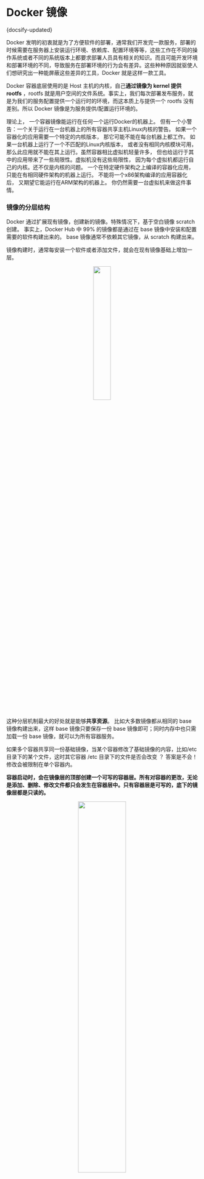 # Docker 镜像
{docsify-updated}

Docker 发明的初衷就是为了方便软件的部署，通常我们开发完一款服务，部署的时候需要在服务器上安装运行环境、依赖库、配置环境等等，这些工作在不同的操作系统或者不同的系统版本上都要求部署人员具有相关的知识。而且可能开发环境和部署环境的不同，导致服务在部署环境的行为会有差异。这些种种原因就驱使人们想研究出一种能屏蔽这些差异的工具，Docker 就是这样一款工具。

Docker 容器底层使用的是 Host 主机的内核，自己**通过镜像为 kernel 提供 rootfs** ，rootfs 就是用户空间的文件系统。事实上，我们每次部署发布服务，就是为我们的服务配置提供一个运行时的环境，而这本质上与提供一个 rootfs 没有差别。所以 Docker 镜像是为服务提供/配置运行环境的。

理论上， 一个容器镜像能运行在任何一个运行Docker的机器上。 但有一个小警告：一个关于运行在一台机器上的所有容器共享主机Linux内核的警告。 如果一个容器化的应用需要一个特定的内核版本， 那它可能不能在每台机器上都工作。 如果一台机器上运行了一个不匹配的Linux内核版本， 或者没有相同内核模块可用，那么此应用就不能在其上运行。虽然容器相比虚拟机轻量许多， 但也给运行于其中的应用带来了一些局限性。虚拟机没有这些局限性， 因为每个虚拟机都运行自己的内核。还不仅是内核的问题。 一个在特定硬件架构之上编译的容器化应用， 只能在有相同硬件架构的机器上运行。 不能将一个x86架构编译的应用容器化后， 又期望它能运行在ARM架构的机器上。 你仍然需要一台虚拟机来做这件事情。

### 镜像的分层结构
Docker 通过扩展现有镜像，创建新的镜像。特殊情况下，基于空白镜像 scratch 创建。
事实上，Docker Hub 中 99% 的镜像都是通过在 base 镜像中安装和配置需要的软件构建出来的。 base 镜像通常不依赖其它镜像，从 scratch 构建出来。

镜像构建时，通常每安装一个软件或者添加文件，就会在现有镜像基础上增加一层。
<center>
<img src="pics/image-layer.png" width="30%" style="inline"> 
</center>

这种分层机制最大的好处就是能够**共享资源**。 比如大多数镜像都从相同的 base 镜像构建出来，这样 base 镜像只要保存一份 base 镜像即可；同时内存中也只需加载一份 base 镜像，就可以为所有容器服务。

如果多个容器共享同一份基础镜像，当某个容器修改了基础镜像的内容，比如/etc 目录下的某个文件，这时其它容器 /etc 目录下的文件是否会改变 ？
答案是不会！修改会被限制在单个容器内。

**容器启动时，会在镜像层的顶部创建一个可写的容器层。所有对容器的更改，无论是添加、删除、修改文件都只会发生在容器层中。只有容器层是可写的，底下的镜像层都是只读的。**

<center>
<img src="pics/sharing-layers.jpg" width="50%">
</center>

镜像层的数量可能会很多，所有的镜像层会联合起来组成一个统一的文件系统。如果不同层提供了相同路径的文件，比如/a.txt，那么上层的文件会覆盖下层的文件。
+ 添加文件：容器创建文件时，新文件被添加到容器层中
+ 读取文件：容器在读取文件时，会从上往下依次在各层中查找此文件，一旦找到就打开并读入内存。
+ 修改文件：在容器中修改文件时，会从上往下依次在各层中查找此文件，一旦找到立即复制到容器层然后修改它。
+ 删除文件：在容器中修改文件时，会从上往下依次在各层中查找此文件，一旦找到会在容器层记录下此删除操作。

**只有在修改时才复制一份数据，这种特性叫做 copy-on-write 。容器层保存的是镜像变化的部分，不会对底下的镜像层进行任何修改。**

### 镜像的构建
1. docker commit  
	```docker commit [OPTIONS] CONTAINER [REPOSITORY[:TAG]]```使用docker commit 创建镜像一般包含三个步骤：
    1. 运行容器
    2. 修改容器
    3. 使用 `docker commit` 将容器保存为新的镜像
   
	这种方式创建的镜像无法审计，使用者不知道镜像如何创建出来的，里面是否有恶意程序，存在安全隐患。

2. Dockerfile  
	Docker 可以根据 Dockerfile 的指令为我们构建镜像，当我们编写完 Dockerfile 后，可以执行 `docker build -t [imagename] [buildcontext]`。`buildcontext` 路径下的所有文件会被发送给 Docker daemon 服务器，这样当我们使用如 `ADD`/`COPY` 等命令时，才能找到相应的要添加的文件。Docker 使用 Dockerfile 构件镜像的过程如下：
	1. 从base 镜像运行一个临时容器
	2. 执行一条指令对容器进行修改
	3. 执行类似 docker commit 的操作，生成一个新的镜像层
	4. 再基于刚刚提交的镜像运行一个新的临时容器
	5. 重复2～4步，直到 Dockerfile 中所有的指令执行完毕

默认情况下，构建上下文中所有的文件都会包括在内，只需在上下文根目录下创建一个名为 `.dockerignore` 的文件，就能忽略一些文件：
```
**/.git
**/node_modules
```

#### Dockerfile 常用指令
1. `FROM`: 指定基础镜像 ，后续指令都是基于基础镜像的
2. `CMD` ：容器就是进程，既然是进程，那么在启动容器的时候，需要指定所运行的程序及参数。CMD 指令就是用于指定默认的容器主进程的启动命令的。如果启动容器时，添加了指令，则会覆盖CMD指令。可以有多个CMD指令，但是只有最后一个生效：`CMD ['/bin/bash','-l']`
3. `ENTRYPOINT` ： 类似于CMD，但是启动容器时添加的指令将会作为参数传递到ENTRYPOINT指定的指令中，可以有多个，但是只有最后一个生效
4. `WORKDIR` ：指定容器内部的工作目录，后续的CMD和ENTRYPOINT等指令会运行在这个目录中
5. `ENV` : 用来在构建镜像过程中设置环境变量，这个环境变量可以在后续RUN指令中使用
6. `ARG <name>[=<default value>]` : ARG 指令定义了一个变量，用户可以在编译时使用 `--build-arg <varname>=<value>` 标志，通过 docker 编译命令将该变量传递给编译器。
7. `USER` ：用来指定制作该镜像的时候以什么用户运行，**这并不是运行容器时的用户**
8. `VOLUME` ：为基于镜像创建的容器添加卷。
9. `ADD` : 用来将构建环境下的文件和目录复制到镜像中，不能对构建目录或者上下文之外的文件进行ADD操作。ADD归档文件时会自动解压文件
    `ADD hello.jar /opt/application/hello.jar`
10. `COPY` ： 类似于ADD，区别在于不会做文件提取和解压的工作。
11. `RUN` : 用来执行命令行命令的。由于命令行的强大能力，RUN 指令在定制镜像时是最常用的指令之一。
12. `EXPOSE <端口1> [<端口2>...]` : 仅仅是声明容器打算使用什么端口而已，并不会自动在宿主机进行端口映射。

变量用 `$variable_name` 或者 `${variable_name}` 表示:
+ `${variable:-word}`表示如果 `variable` 设置，则结果将是该值。如果 `variable` 未设置，word 则将是结果。
+ `${variable:+word}`表示如果 `variable` 设置则为word结果，否则为空字符串。
变量前加 `\` 可以转义成普通字符串：`\$foo` or `\${foo}` ，表示转换为 `$foo` 和 `${foo}` 文字

##### 多阶段构建
```
FROM --platform=linux/amd64 golang:alpine AS builder

# Set Go env
ENV CGO_ENABLED=0 GOOS=linux
ENV GOPROXY https://goproxy.cn,direct
WORKDIR /go/src/go-trade-gmt

# Install dependencies
RUN apk --update --no-cache add ca-certificates gcc libtool make musl-dev protoc git

# Build Go binary
COPY Makefile go.mod go.sum ./
RUN make init && go mod download 
COPY . .
RUN make proto tidy build client


## Deployment container
FROM --platform=linux/amd64 alpine:3.19 
# FROM --platform=linux/amd64 scratch 
WORKDIR /gmt

COPY --from=builder /etc/ssl/certs /etc/ssl/certs
COPY --from=builder /go/src/go-trade-gmt /gmt
ENTRYPOINT ["/gmt/go-trade-gmt"]
CMD ["--config_path=configs/config-sit.yaml"]
```

默认情况下，阶段没有命名，而是以整数编号来表示，第一条 FROM 指令从 0 开始。不过，你可以在 FROM 指令中添加 AS <NAME> 来为阶段命名。本示例通过命名阶段并在 COPY 指令中使用该名称。这意味着，即使以后 Dockerfile 中的指令重新排序，COPY 也不需要改变源引用。

另外 ，在使用多阶段构建时，你并不局限于从 Dockerfile 中之前创建的阶段中复制。你可以使用 `COPY --from` 指令可以从单独的镜像复制，可以使用本地镜像名称、本地或 Docker 注册表上的标签或标签 ID。如有必要，Docker 客户端会提取镜像，并从那里复制工件。语法如下
```
COPY --from=nginx:latest /etc/nginx/nginx.conf /nginx.conf
```

还可以使用 `FROM` 来引用前一阶段的构建，这样可以复用前一阶段的所有内容：
```
FROM alpine:latest AS builder
RUN apk --no-cache add build-base

FROM builder AS build1
COPY source1.cpp source.cpp
RUN g++ -o /binary source.cpp

FROM builder AS build2
COPY source2.cpp source.cpp
RUN g++ -o /binary source.cpp
```

在使用多阶段的Dockerfile build镜像时，可以使用 `--target` 来指定特定的阶段：
```
docker build --target builder -t hello .
```
如果没有使用 `--target` 标志指定阶段，会以 Dockerfile 中定义的最后一个阶段将作为运行构建命令时构建的阶段。这适用于 `docker build` 和 `docker buildx build`。

#### 镜像操作
1. 获取镜像 
   + 在 Registry 仓库中查找镜像: `docker search xxx`
   + 从 Registry 下载镜像： `docker pull [选项] [Docker Registry 地址[:端口号]/]repository[:tag]`
   + 拉取指定平台的镜像： `docker pull envoyproxy/envoy:v1.23-latest --platform linux/amd64`
   + 利用 Dockerfile 来制作镜像:  `docker build -t [<repository>:<tag>] 镜像构建上下文路径`
   + 利用指定的 Dockerfile 来制作镜像: `docker build -f path/to/dockerfile -t [<repository>:<tag>] 镜像构建上下文路径`
   + 查看镜像的架构： `docker inspect token:1.1-SNAPSHOT --format='{{.Architecture}}'`
2. 查看本地镜像 
    + 查看镜像： `docker images(docker image ls)`
    + 查看所有镜像： `docker image ls -a`
    + 查看指定镜像： `docker image ls <image_name>`
    + 查看指定镜像的详细信息: `docker image inspect <image_name>`
    + 查看镜像的SHA265: `docker inspect --format='{{index .RepoDigests 0}}' <image_id>`
3. 删除镜像 
    + 删除镜像：`docker image rm [选项] <镜像1< [<镜像2< ...]` 或者更短的 `docker rmi <imgid>`
    + 删除虚悬镜像(dangling image): `docker image prune`
    + 删除所有镜像： `docker rmi -f $(docker images -aq)`
    + 删除特定的镜像： `docker rmi -f $(docker images -a | grep gtja | awk '{print $3}')`
4. 上传镜像 
    + 上传到 Registry ，默认dockerHub：`docker push user_name/<repository>:tag`
5. 导入/导出镜像  
   + `docker save [imgId] -o [imgfile]`
   + `docker load -i [imgfile]`  
	这种导出的镜像是没有镜像名字的，需要手动修改导入的镜像名字：`docker tag [imgId] [<repository>:<tag>]`

    docker export是用来将container的文件系统进行打包的。
   + `docker export -o postgres-export.tar postgres`
   + `docker import postgres-export.tar postgres:latest`

    总结一下docker save和docker export的区别：
    + docker save保存的是镜像（image），docker export保存的是容器（container）；
    + docker load用来载入镜像包，docker import用来载入容器包，但两者都会恢复为镜像；
    + docker load不能对载入的镜像重命名，而docker import可以为镜像指定新名称。
6. 查看 docker 空间占用
   + `docker system df`
   + `docker system prune -a --volumes`
